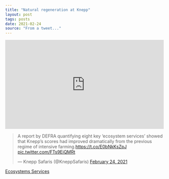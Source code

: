 ```yaml
---
title: "Natural regeneration at Knepp"
layout: post
tags: posts
date: 2021-02-24
source: "From a tweet..."
---
```


<iframe width="507" height="285" src="https://www.youtube.com/embed/0UUfxw1S8pU" frameborder="0" allow="accelerometer; autoplay; clipboard-write; encrypted-media; gyroscope; picture-in-picture" allowfullscreen></iframe>

<blockquote class="twitter-tweet"><p lang="en" dir="ltr">A report by DEFRA quantifying eight key ‘ecosystem services’ showed that Knepp’s scores had improved dramatically from the previous regime of intensive farming.<a href="https://t.co/E0bNkKsZpJ">https://t.co/E0bNkKsZpJ</a> <a href="https://t.co/FTs9EiQMRt">pic.twitter.com/FTs9EiQMRt</a></p>&mdash; Knepp Safaris (@KneppSafaris) <a href="https://twitter.com/KneppSafaris/status/1364527516569001989?ref_src=twsrc%5Etfw">February 24, 2021</a></blockquote> <script async src="https://platform.twitter.com/widgets.js" charset="utf-8"></script> 

[Ecosystems Services](https://knepp.co.uk/ecosystems-services)